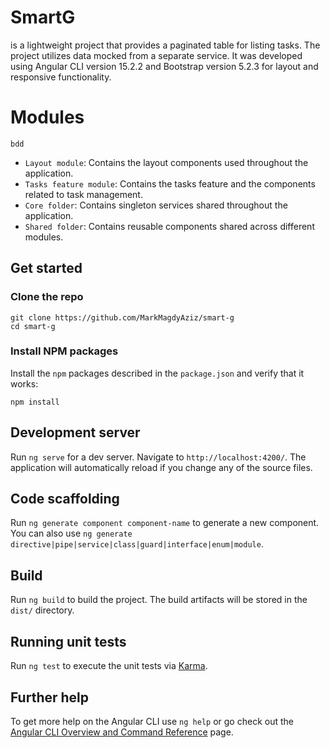 # SmartG
is a lightweight project that provides a paginated table for listing tasks. The project utilizes data mocked from a separate service. It was developed using Angular CLI version 15.2.2 and Bootstrap version 5.2.3 for layout and responsive functionality.

# Modules

`bdd`
* `Layout module`: Contains the layout components used throughout the application.
* `Tasks feature module`: Contains the tasks feature and the components related to task management.
* `Core folder`: Contains singleton services shared throughout the application.
* `Shared folder`: Contains reusable components shared across different modules.
## Get started

### Clone the repo

```shell
git clone https://github.com/MarkMagdyAziz/smart-g
cd smart-g
```

### Install NPM packages

Install the `npm` packages described in the `package.json` and verify that it works:

```shell
npm install
```
## Development server

Run `ng serve` for a dev server. Navigate to `http://localhost:4200/`. The application will automatically reload if you change any of the source files.

## Code scaffolding

Run `ng generate component component-name` to generate a new component. You can also use `ng generate directive|pipe|service|class|guard|interface|enum|module`.

## Build

Run `ng build` to build the project. The build artifacts will be stored in the `dist/` directory.

## Running unit tests

Run `ng test` to execute the unit tests via [Karma](https://karma-runner.github.io).

## Further help

To get more help on the Angular CLI use `ng help` or go check out the [Angular CLI Overview and Command Reference](https://angular.io/cli) page.
